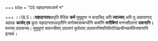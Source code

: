 +++
title = "05 यज्ञदानतपःकर्म न"

+++
।।18.5।।**यज्ञदानतपः**प्रभृति वैदिकं **कर्म** मुमुक्षुणा न कदाचिद् अपि
**त्याज्यम्** अपि तु आप्रयाणाद् अहरहः **कार्यम् एव** कुतः
यज्ञदानतपःप्रभृतीनि वर्णाश्रमसम्बन्धीनि कर्माणि **मनीषिणां** मननशीलानां
**पावनानि।** मननम् उपासनम्। मुमुक्षूणां यावज्जीवम् उपासनं कुर्वताम्
उपासननिष्पत्तिविरोधिप्राचीनकर्मविनाशनानि इत्यर्थः।
